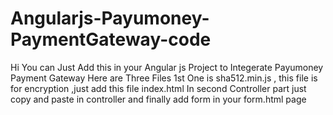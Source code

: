 # Angularjs-Payumoney-PaymentGateway-code
Hi You can Just Add this in your Angular js Project to Integerate Payumoney Payment Gateway
Here are Three Files 1st One is sha512.min.js , this file is for encryption ,just add this file index.html
In second Controller part just copy and paste in controller
and finally add form in your form.html page

